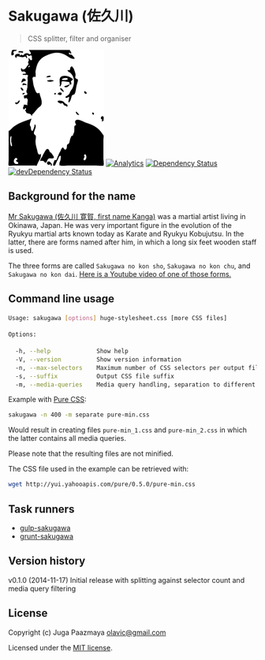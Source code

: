 # Sakugawa (佐久川)

> CSS splitter, filter and organiser

![Mr Sakugawa](./logo.png)
[![Analytics](https://ga-beacon.appspot.com/UA-2643697-15/sakugawa/index)](https://github.com/igrigorik/ga-beacon)
[![Dependency Status](https://david-dm.org/paazmaya/sakugawa.svg)](https://david-dm.org/paazmaya/sakugawa)
[![devDependency Status](https://david-dm.org/paazmaya/sakugawa/dev-status.svg)](https://david-dm.org/paazmaya/sakugawa#info=devDependencies)

## Background for the name

[Mr Sakugawa (佐久川 寛賀, first name Kanga)](http://en.wikipedia.org/wiki/Sakugawa_Kanga)
was a martial artist living in Okinawa, Japan.
He was very important figure in the evolution of the Ryukyu martial arts known today as
Karate and Ryukyu Kobujutsu. In the latter, there are forms named after him,
in which a long six feet wooden staff is used.

The three forms are called `Sakugawa no kon sho`, `Sakugawa no kon chu`, and `Sakugawa no kon dai`.
[Here is a Youtube video of one of those forms.](https://www.youtube.com/watch?v=KF4nERzknmI)

## Command line usage

```sh
Usage: sakugawa [options] huge-stylesheet.css [more CSS files]

Options:

  -h, --help             Show help
  -V, --version          Show version information
  -n, --max-selectors    Maximum number of CSS selectors per output file
  -s, --suffix           Output CSS file suffix
  -m, --media-queries    Media query handling, separation to different file (separate) or ignorance (ignore). By default included
```

Example with [Pure CSS](http://purecss.io/ "A set of small, responsive CSS modules that you can use in every web project"):

```sh
sakugawa -n 400 -m separate pure-min.css
```

Would result in creating files `pure-min_1.css` and `pure-min_2.css` in which the latter contains all media queries.

Please note that the resulting files are not minified.

The CSS file used in the example can be retrieved with:

```sh
wget http://yui.yahooapis.com/pure/0.5.0/pure-min.css
```

## Task runners

* [gulp-sakugawa](https://github.com/paazmaya/gulp-sakugawa "Run Sakugawa via gulp, for CSS splitting, filtering and organising")
* [grunt-sakugawa](https://github.com/paazmaya/grunt-sakugawa "Run Sakugawa via Grunt, for CSS splitting, filtering and organising")

## Version history

v0.1.0 (2014-11-17) Initial release with splitting against selector count and media query filtering

## License

Copyright (c) Juga Paazmaya <olavic@gmail.com>

Licensed under the [MIT license](LICENSE).
